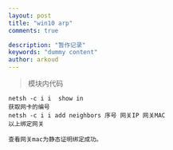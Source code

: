 ```yaml
---
layout: post
title: "win10 arp"
comments: true

description: "暂作记录"
keywords: "dummy content"
author: arkoud
---
```


>模块内代码

```vb.net
netsh -c i i  show in
获取网卡的编号
netsh -c i i add neighbors 序号 网关IP 网关MAC
以上绑定网关

查看网关mac为静态证明绑定成功。
```



